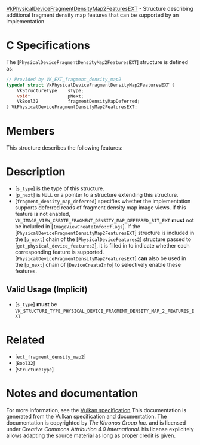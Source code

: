 [VkPhysicalDeviceFragmentDensityMap2FeaturesEXT](https://www.khronos.org/registry/vulkan/specs/1.3-extensions/man/html/VkPhysicalDeviceFragmentDensityMap2FeaturesEXT.html) - Structure describing additional fragment density map features that can be supported by an implementation

# C Specifications
The [`PhysicalDeviceFragmentDensityMap2FeaturesEXT`] structure is
defined as:
```c
// Provided by VK_EXT_fragment_density_map2
typedef struct VkPhysicalDeviceFragmentDensityMap2FeaturesEXT {
    VkStructureType    sType;
    void*              pNext;
    VkBool32           fragmentDensityMapDeferred;
} VkPhysicalDeviceFragmentDensityMap2FeaturesEXT;
```

# Members
This structure describes the following features:

# Description
- [`s_type`] is the type of this structure.
- [`p_next`] is `NULL` or a pointer to a structure extending this structure.
- [`fragment_density_map_deferred`] specifies whether the implementation supports deferred reads of fragment density map image views. If this feature is not enabled, `VK_IMAGE_VIEW_CREATE_FRAGMENT_DENSITY_MAP_DEFERRED_BIT_EXT` **must**  not be included in [`ImageViewCreateInfo::flags`].
If the [`PhysicalDeviceFragmentDensityMap2FeaturesEXT`] structure is included in the [`p_next`] chain of the
[`PhysicalDeviceFeatures2`] structure passed to
[`get_physical_device_features2`], it is filled in to indicate whether each
corresponding feature is supported.
[`PhysicalDeviceFragmentDensityMap2FeaturesEXT`] **can**  also be used in the [`p_next`] chain of
[`DeviceCreateInfo`] to selectively enable these features.
## Valid Usage (Implicit)
-  [`s_type`] **must**  be `VK_STRUCTURE_TYPE_PHYSICAL_DEVICE_FRAGMENT_DENSITY_MAP_2_FEATURES_EXT`

# Related
- [`ext_fragment_density_map2`]
- [`Bool32`]
- [`StructureType`]

# Notes and documentation
For more information, see the [Vulkan specification](https://www.khronos.org/registry/vulkan/specs/1.3-extensions/html/vkspec.html)
This documentation is generated from the Vulkan specification and documentation.
The documentation is copyrighted by *The Khronos Group Inc.* and is licensed under *Creative Commons Attribution 4.0 International*.
his license explicitely allows adapting the source material as long as proper credit is given.
        